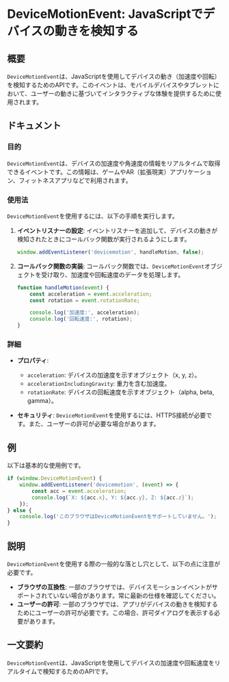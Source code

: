 <!--
Meta Description: # DeviceMotionEvent: JavaScriptでデバイスの動きを検知する ## 概要 `DeviceMotionEvent`は、JavaScriptを使用してデバイスの動き（加速度や回転）を検知するためのAPIです。このイベントは、モバイルデバイスやタブレットにおいて、ユーザーの動き...
Meta Keywords: devicemotionevent, event, acceleration, console, log
-->

# DeviceMotionEvent: JavaScriptでデバイスの動きを検知する

## 概要
`DeviceMotionEvent`は、JavaScriptを使用してデバイスの動き（加速度や回転）を検知するためのAPIです。このイベントは、モバイルデバイスやタブレットにおいて、ユーザーの動きに基づいてインタラクティブな体験を提供するために使用されます。

## ドキュメント
### 目的
`DeviceMotionEvent`は、デバイスの加速度や角速度の情報をリアルタイムで取得できるイベントです。この情報は、ゲームやAR（拡張現実）アプリケーション、フィットネスアプリなどで利用されます。

### 使用法
`DeviceMotionEvent`を使用するには、以下の手順を実行します。

1. **イベントリスナーの設定**:
   イベントリスナーを追加して、デバイスの動きが検知されたときにコールバック関数が実行されるようにします。

   ```javascript
   window.addEventListener('devicemotion', handleMotion, false);
   ```

2. **コールバック関数の実装**:
   コールバック関数では、`DeviceMotionEvent`オブジェクトを受け取り、加速度や回転速度のデータを処理します。

   ```javascript
   function handleMotion(event) {
       const acceleration = event.acceleration;
       const rotation = event.rotationRate;

       console.log('加速度:', acceleration);
       console.log('回転速度:', rotation);
   }
   ```

### 詳細
- **プロパティ**:
  - `acceleration`: デバイスの加速度を示すオブジェクト（x, y, z）。
  - `accelerationIncludingGravity`: 重力を含む加速度。
  - `rotationRate`: デバイスの回転速度を示すオブジェクト（alpha, beta, gamma）。
  
- **セキュリティ**:
  `DeviceMotionEvent`を使用するには、HTTPS接続が必要です。また、ユーザーの許可が必要な場合があります。

## 例
以下は基本的な使用例です。

```javascript
if (window.DeviceMotionEvent) {
    window.addEventListener('devicemotion', (event) => {
        const acc = event.acceleration;
        console.log(`X: ${acc.x}, Y: ${acc.y}, Z: ${acc.z}`);
    });
} else {
    console.log('このブラウザはDeviceMotionEventをサポートしていません。');
}
```

## 説明
`DeviceMotionEvent`を使用する際の一般的な落とし穴として、以下の点に注意が必要です。

- **ブラウザの互換性**: 一部のブラウザでは、デバイスモーションイベントがサポートされていない場合があります。常に最新の仕様を確認してください。
- **ユーザーの許可**: 一部のブラウザでは、アプリがデバイスの動きを検知するためにユーザーの許可が必要です。この場合、許可ダイアログを表示する必要があります。

## 一文要約
`DeviceMotionEvent`は、JavaScriptを使用してデバイスの加速度や回転速度をリアルタイムで検知するためのAPIです。